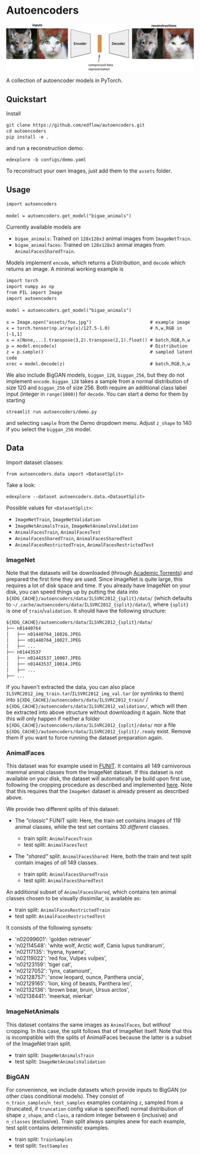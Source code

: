 # Autoencoders
![teaser](img/ae_teaser.png)

A collection of autoencoder models in PyTorch.

## Quickstart

Install

```
git clone https://github.com/edflow/autoencoders.git
cd autoencoders
pip install -e .
```

and run a reconstruction demo:

```
edexplore -b configs/demo.yaml
```

To reconstruct your own images, just add them to the `assets` folder.

## Usage

```
import autoencoders

model = autoencoders.get_model("bigae_animals")
```

Currently available models are

- `bigae_animals`: Trained on `128x128x3` animal images from `ImageNetTrain`.
- `bigae_animalfaces`: Trained on `128x128x3` animal images from `AnimalFacesSharedTrain`.

Models implement `encode`, which returns a Distribution, and `decode` which
returns an image. A minimal working example is

```
import torch
import numpy as np
from PIL import Image
import autoencoders

model = autoencoders.get_model("bigae_animals")

x = Image.open("assets/fox.jpg")                      # example image
x = torch.tensor(np.array(x)/127.5-1.0)               # h,w,RGB in [-1,1]
x = x[None,...].transpose(3,2).transpose(2,1).float() # batch,RGB,h,w
p = model.encode(x)                                   # Distribution
z = p.sample()                                        # sampled latent code
xrec = model.decode(z)                                # batch,RGB,h,w
```

We also include BigGAN models, `biggan_128`, `biggan_256`, but they do not
implement `encode`.  `biggan_128` takes a sample from a normal distribution of
size 120 and `biggan_256` of size 256. Both require an additional class label
input (integer in `range(1000)`) for `decode`. You can start a demo for them
by starting

```
streamlit run autoencoders/demo.py
```

and selecting `sample` from the Demo dropdown menu. Adjust `z_shape` to 140 if
you select the `biggan_256` model.

## Data

Import dataset classes:

```
from autoencoders.data import <DatasetSplit>
```

Take a look:

```
edexplore --dataset autoencoders.data.<DatasetSplit>
```

Possible values for `<DatasetSplit>`:

- `ImageNetTrain`, `ImageNetValidation`
- `ImageNetAnimalsTrain`, `ImageNetAnimalsValidation`
- `AnimalFacesTrain`, `AnimalFacesTest`
- `AnimalFacesSharedTrain`, `AnimalFacesSharedTest`
- `AnimalFacesRestrictedTrain`, `AnimalFacesRestrictedTest`

### ImageNet

Note that the datasets will be downloaded (through [Academic
Torrents](http://academictorrents.com/)) and prepared the first time they are
used. Since ImageNet is quite large, this requires a lot of disk space and
time. If you already have ImageNet on your disk, you can speed things up by
putting the data into `${XDG_CACHE}/autoencoders/data/ILSVRC2012_{split}/data/`
(which defaults to `~/.cache/autoencoders/data/ILSVRC2012_{split}/data/`), where `{split}` is
one of `train`/`validation`. It should have the following structure:

```
${XDG_CACHE}/autoencoders/data/ILSVRC2012_{split}/data/
├── n01440764
│   ├── n01440764_10026.JPEG
│   ├── n01440764_10027.JPEG
│   ├── ...
├── n01443537
│   ├── n01443537_10007.JPEG
│   ├── n01443537_10014.JPEG
│   ├── ...
├── ...
```

If you haven't extracted the data, you can also place
`ILSVRC2012_img_train.tar`/`ILSVRC2012_img_val.tar` (or symlinks to them) into
`${XDG_CACHE}/autoencoders/data/ILSVRC2012_train/` /
`${XDG_CACHE}/autoencoders/data/ILSVRC2012_validation/`, which will then be
extracted into above structure without downloading it again.  Note that this
will only happen if neither a folder
`${XDG_CACHE}/autoencoders/data/ILSVRC2012_{split}/data/` nor a file
`${XDG_CACHE}/autoencoders/data/ILSVRC2012_{split}/.ready` exist. Remove them
if you want to force running the dataset preparation again.


### AnimalFaces
This dataset was for example used in [FUNIT](https://nvlabs.github.io/FUNIT/).
It contains all 149 carnivorous mammal animal classes from the ImageNet
dataset. If this dataset is not available on your disk, the dataset will
automatically be build upon first use, following the cropping procedure as
described and implemented [here](https://github.com/nvlabs/FUNIT/). Note that
this requires that the `ImageNet` dataset is already present as described
above.

We provide two different splits of this dataset:

- The *"classic"* FUNIT split: Here, the train set contains images of
    119 animal classes, while the test set contains 30 *different* classes.
    - train split: `AnimalFacesTrain`
    - test split: `AnimalFacesTest`

- The *"shared"* split: `AnimalFacesShared`: Here, both the train and test split contain images of
    *all* 149 classes.
    - train split: `AnimalFacesSharedTrain`
    - test split: `AnimalFacesSharedTest`

An additional subset of `AnimalFacesShared`, which contains ten animal classes
chosen to be visually dissimilar, is available as:

- train split: `AnimalFacesRestrictedTrain`
- test split: `AnimalFacesRestrictedTest`

It consists of the following synsets:

- 'n02099601': 'golden retriever'
- 'n02114548': 'white wolf, Arctic wolf, Canis lupus tundrarum',
- 'n02117135': 'hyena, hyaena',
- 'n02119022': 'red fox, Vulpes vulpes',
- 'n02123159': 'tiger cat',
- 'n02127052': 'lynx, catamount',
- 'n02128757': 'snow leopard, ounce, Panthera uncia',
- 'n02129165': 'lion, king of beasts, Panthera leo',
- 'n02132136': 'brown bear, bruin, Ursus arctos',
- 'n02138441': 'meerkat, mierkat'


### ImageNetAnimals
This dataset contains the same images as `AnimalFaces`, but *without* cropping.
In this case, the split follows that of ImageNet itself. Note that this is
incompatible with the splits of AnimalFaces because the latter is a subset of
the ImageNet train split.

- train split: `ImageNetAnimalsTrain`
- test split: `ImageNetAnimalsValidation`


### BigGAN
For convenience, we include datasets which provide inputs to BigGAN (or other
class conditional models). They consist of `n_train_samples`/`n_test_samples`
examples containing `z`, sampled from a (truncated, if `truncation` config value
is specified) normal distribution of shape `z_shape`, and `class`, a random
integer between `0` (inclusive) and `n_classes` (exclusive). Train split always
samples anew for each example, test split contains deterministic examples.

- train split: `TrainSamples`
- test split: `TestSamples`
